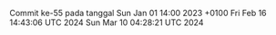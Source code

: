 Commit ke-55 pada tanggal Sun Jan 01 14:00 2023 +0100
Fri Feb 16 14:43:06 UTC 2024
Sun Mar 10 04:28:21 UTC 2024
